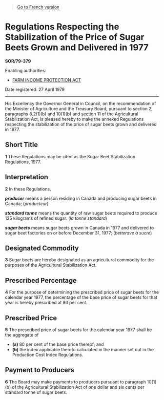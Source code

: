 > [Go to French version](/fr/Règlements/Décrets,%20ordonnances%20et%20règlements%20statutaires/79/379.md)

# Regulations Respecting the Stabilization of the Price of Sugar Beets Grown and Delivered in 1977

**SOR/79-379**

Enabling authorities: 
- [FARM INCOME PROTECTION ACT](/en/Acts/Statutes%20of%20Canada/1991/c.%2022.md)

Date registered: 27 April 1979

----------

His Excellency the Governor General in Council, on the recommendation of the Minister of Agriculture and the Treasury Board, pursuant to section 2, paragraphs 8.2(1)(b) and 10(1)(b) and section 11 of the Agricultural Stabilization Act, is pleased hereby to make the annexed Regulations respecting the stabilization of the price of sugar beets grown and delivered in 1977.




## Short Title


**1** These Regulations may be cited as the Sugar Beet Stabilization Regulations, 1977.




## Interpretation


**2** In these Regulations,

***producer*** means a person residing in Canada and producing sugar beets in Canada; (*producteur*)

***standard tonne*** means the quantity of raw sugar beets required to produce 125 kilograms of refined sugar. (*la tonne standard*)

***sugar beets*** means sugar beets grown in Canada in 1977 and delivered to sugar beet factories on or before December 31, 1977; (*betterave à sucre*)




## Designated Commodity


**3** Sugar beets are hereby designated as an agricultural commodity for the purposes of the Agricultural Stabilization Act.




## Prescribed Percentage


**4** For the purpose of determining the prescribed price of sugar beets for the calendar year 1977, the percentage of the base price of sugar beets for that year is hereby prescribed at 80 per cent.




## Prescribed Price


**5** The prescribed price of sugar beets for the calendar year 1977 shall be the aggregate of
- **(a)** 80 per cent of the base price thereof; and
- **(b)** the index applicable thereto calculated in the manner set out in the Production Cost Index Regulations.




## Payment to Producers


**6** The Board may make payments to producers pursuant to paragraph 10(1)(b) of the Agricultural Stabilization Act of one dollar and six cents per standard tonne of sugar beets.


